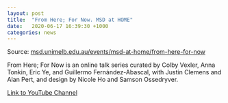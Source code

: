 ```yaml
---
layout: post
title:  "From Here; For Now. MSD at HOME"
date:   2020-06-17 16:39:30 +1000
categories: news
---
```


Source: [msd.unimelb.edu.au/events/msd-at-home/from-here-for-now](https://msd.unimelb.edu.au/events/msd-at-home/from-here-for-now)


From Here; For Now is an online talk series curated by Colby Vexler, Anna Tonkin, Eric Ye, and Guillermo Fernández-Abascal, with Justin Clemens and Alan Pert, and design by Nicole Ho and Samson Ossedryver.

[Link to YouTube Channel](https://www.youtube.com/channel/UCDUvpSzYkKEfmdfG7FTIMiQ)